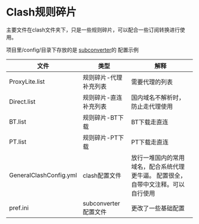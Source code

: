 # Clash规则碎片

主要文件在clash文件夹下，只是一些规则碎片，可以配合一些订阅转换进行使用。

项目里/config/目录下存放的是 [subconverter](https://github.com/tindy2013/subconverter/blob/master/README-cn.md#外部配置)的 配置示例

| 文件                   | 类型                 | 解释                                                         |
| ---------------------- | -------------------- | ------------------------------------------------------------ |
| ProxyLite.list         | 规则碎片-代理补充列表  | 需要代理的列表           |
| Direct.list            | 规则碎片-直连补充列表  | 国内域名不解析时，防止走代理使用           |
| BT.list                | 规则碎片-BT下载  | BT下载走直连           |
| PT.list                | 规则碎片-PT下载  | PT下载走直连           |
| GeneralClashConfig.yml | clash配置文件        | 放行一堆国内的常用域名，配合系统代理更牛逼。 配置很全，自带中文注释。可以自行使用 |
| pref.ini               | subconverter配置文件 | 更改了一些基础配置                      |
